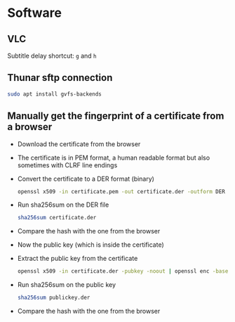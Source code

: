 # Software

## VLC

Subtitle delay shortcut: `g` and `h`

## Thunar sftp connection

```sh
sudo apt install gvfs-backends
```

## Manually get the fingerprint of a certificate from a browser

- Download the certificate from the browser
- The certificate is in PEM format, a human readable format but also sometimes with CLRF line endings
- Convert the certificate to a DER format (binary)

    ```sh
    openssl x509 -in certificate.pem -out certificate.der -outform DER
    ```

- Run sha256sum on the DER file

    ```sh
    sha256sum certificate.der
    ```

- Compare the hash with the one from the browser

- Now the public key (which is inside the certificate)
- Extract the public key from the certificate

    ```sh
    openssl x509 -in certificate.der -pubkey -noout | openssl enc -base64 -d > publickey.der
    ```

- Run sha256sum on the public key

    ```sh
    sha256sum publickey.der
    ```

- Compare the hash with the one from the browser
